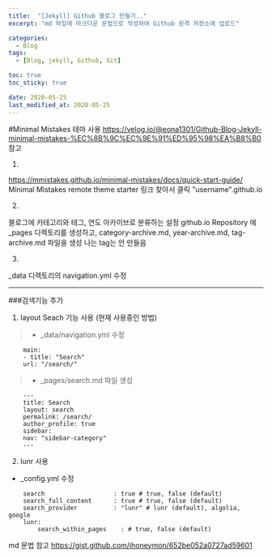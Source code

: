 ```yaml
---
title:  "[Jekyll] Github 블로그 만들기.."
excerpt: "md 파일에 마크다운 문법으로 작성하여 Github 원격 저장소에 업로드"

categories:
  - Blog
tags:
  - [Blog, jekyll, Github, Git]

toc: true
toc_sticky: true

date: 2020-05-25
last_modified_at: 2020-05-25
---
```


#Minimal Mistakes 테마 사용
<https://velog.io/@eona1301/Github-Blog-Jekyll-minimal-mistakes-%EC%8B%9C%EC%9E%91%ED%95%98%EA%B8%B0>
참고

1.
<https://mmistakes.github.io/minimal-mistakes/docs/quick-start-guide/>
Minimal Mistakes remote theme starter 링크 찾아서 클릭
"username".github.io

2.
블로그에 카테고리와 테그, 연도 아카이브로 분류하는 설정
github.io Repository 에 _pages 디렉토리를 생성하고, category-archive.md, year-archive.md, tag-archive.md 파일을 생성
나는 tag는 안 만들음

3.
_data 디렉토리의 navigation.yml 수정

* * *

###검색기능 추가
1. layout Seach 기능 사용 (현재 사용중인 방법)

>* _data/navigation.yml 수정
```
	main:
	- title: "Search"
	url: "/search/"
```
>* _pages/search.md 파일 생성
```
	---
	title: Search
	layout: search
	permalink: /search/
	author_profile: true
	sidebar:
	nav: "sidebar-category"
	---
```
2. lunr 사용

* _config.yml 수정
```
	search                   : true # true, false (default)
	search_full_content      : true # true, false (default)
	search_provider          : "lunr" # lunr (default), algolia, google
	lunr:
		search_within_pages    : # true, false (default)
```

md 문법 참고 <https://gist.github.com/ihoneymon/652be052a0727ad59601>